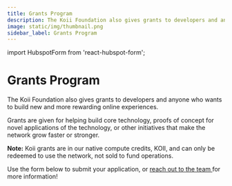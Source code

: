 ```yaml
---
title: Grants Program
description: The Koii Foundation also gives grants to developers and anyone who wants to build new and more rewarding online experiences.
image: static/img/thumbnail.png
sidebar_label: Grants Program
---
```


import HubspotForm from 'react-hubspot-form';

# Grants Program

The Koii Foundation also gives grants to developers and anyone who wants to build new and more rewarding online experiences.&#x20;

Grants are given for helping build core technology, proofs of concept for novel applications of the technology, or other initiatives that make the network grow faster or stronger.

**Note:** Koii grants are in our native compute credits, KOII, and can only be redeemed to use the network, not sold to fund operations.&#x20;

Use the form below to submit your application, or [reach out to the team ](mailto:hello@koii.network)for more information!

<HubspotForm
   portalId="20249188"
   formId='164661e2-bfea-4f7b-9970-3fb1d789a8ca'
   />
